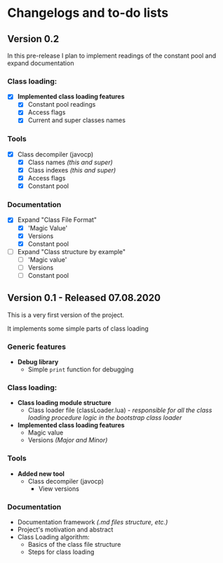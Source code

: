 # Changelogs and to-do lists
## Version 0.2
In this pre-release I plan to implement readings of the constant pool and expand documentation 
### Class loading:
- [x] **Implemented class loading features**
  - [x] Constant pool readings
  - [x] Access flags
  - [x] Current and super classes names
### Tools
- [x] Class decompiler (javocp)
  - [x] Class names *(this and super)*
  - [x] Class indexes *(this and super)*
  - [x] Access flags
  - [x] Constant pool
### Documentation
- [x] Expand "Class File Format"
  - [x] 'Magic Value'
  - [x] Versions
  - [x] Constant pool
- [ ] Expand "Class structure by example"
  - [ ] 'Magic value'
  - [ ] Versions
  - [ ] Constant pool

## Version 0.1 - Released 07.08.2020
This is a very first version of the project.

It implements some simple parts of class loading
### Generic features
- **Debug library**
  - Simple `print` function for debugging
### Class loading:
- **Class loading module structure**
  - Class loader file (classLoader.lua) - *responsible for all the class* *loading procedure logic in the bootstrap class loader*
- **Implemented class loading features**
  - Magic value
  - Versions *(Major and Minor)*
### Tools
- **Added new tool**
  - Class decompiler (javocp)
    - View versions
### Documentation
- Documentation framework *(.md files structure, etc.)*
- Project's motivation and abstract
- Class Loading algorithm:
  - Basics of the class file structure
  - Steps for class loading 